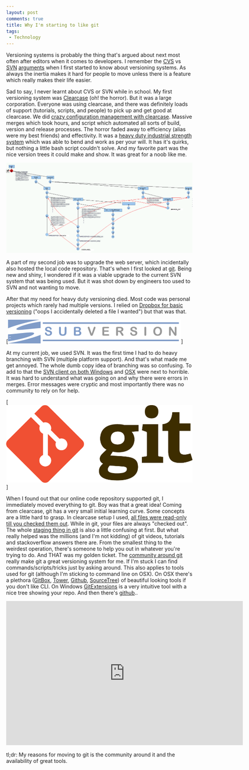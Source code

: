 ```yaml
---
layout: post
comments: true
title: Why I'm starting to like git
tags:
 - Technology
---
```


Versioning systems is probably the thing that's argued about next most often after editors when it comes to developers. I remember the [CVS][0] vs [SVN][1] [arguments][2] when I first started to know about versioning systems. As always the inertia makes it hard for people to move unless there is a feature which really makes their life easier.

Sad to say, I never learnt about CVS or SVN while in school. My first versioning system was [Clearcase][3] (oh! the horror). But it was a large corporation. Everyone was using clearcase, and there was definitely loads of support (tutorials, scripts, and people) to pick up and get good at clearcase. We did [crazy configuration management with clearcase][4]. Massive merges which took hours, and script which automated all sorts of build, version and release processes. The horror faded away to efficiency (alias were my best friends) and effectivity. It was a [heavy duty industrial strength system][5] which was able to bend and work as per your will. It has it's quirks, but nothing a little bash script couldn't solve. And my favorite part was the nice version trees it could make and show. It was great for a noob like me.

[![](images//2012/11/clearcase_tree.png)][6]

A part of my second job was to upgrade the web server, which incidentally also hosted the local code repository. That's when I first looked at [git][7]. Being new and shiny, I wondered if it was a viable upgrade to the current SVN system that was being used. But it was shot down by engineers too used to SVN and not wanting to move.

After that my need for heavy duty versioning died. Most code was personal projects which rarely had multiple versions. I relied on [Dropbox for basic versioning][8] ("oops I accidentally deleted a file I wanted") but that was that.

[![](images//2012/11/Subversion.png)]

At my current job, we used SVN. It was the first time I had to do heavy branching with SVN (multiple platform support). And that's what made me get annoyed. The whole dumb copy idea of branching was so confusing. To add to that the [SVN client on both Windows][10] and [OSX][11] were next to horrible. It was hard to understand what was going on and why there were errors in merges. Error messages were cryptic and most importantly there was no community to rely on for help.

[![](images//2012/11/Git-Logo-2Color.png)]

When I found out that our online code repository supported git, I immediately moved everything to git. Boy was that a great idea! Coming from clearcase, git has a very small initial learning curve. Some concepts are a little hard to grasp. In clearcase setup I used, [all files were read-only till you checked them out][13]. While in git, your files are always "checked out". The whole [staging thing in git][14] is also a little confusing at first. But what really helped was the millions (and I'm not kidding) of git videos, tutorials and stackoverflow answers there are. From the smallest thing to the weirdest operation, there's someone to help you out in whatever you're trying to do. And THAT was my golden ticket. The [community around git][15] really make git a great versioning system for me. If I'm stuck I can find commands/scripts/tricks just by asking around. This also applies to tools used for git (although I'm sticking to command line on OSX). On OSX there's a plethora ([GitBox][16], [Tower][17], [Github][18], [SourceTree][19]) of beautiful looking tools if you don't like CLI. On Windows [GitExtensions][20] is a very intuitive tool with a nice tree showing your repo. And then there's [github][21]..

<iframe id="ytplayer" type="text/html" width="640" height="390" src="http://www.youtube.com/embed/Foz9yvMkvlA?&origin=http://chinpen.net"  frameborder="0"></iframe>

tl;dr: My reasons for moving to git is the community around it and the availability of great tools.


[0]: http://en.wikipedia.org/wiki/Concurrent_Versions_System
[1]: http://en.wikipedia.org/wiki/Apache_Subversion
[2]: http://stackoverflow.com/questions/245290/subversion-vs-cvs
[3]: http://www-01.ibm.com/software/awdtools/clearcase/
[4]: http://techpubs.sgi.com/library/dynaweb_docs/0620/SGI_Developer/books/ClrC_CG/sgi_html/ch01.html
[5]: http://stackoverflow.com/questions/645008/what-are-the-basic-clearcase-concepts-every-developer-should-know/645771#645771
[6]: http://svn.haxx.se/dev/archive-2006-07/0171.shtml
[7]: http://git-scm.com/
[8]: https://www.dropbox.com/help/11/en
[10]: http://tortoisesvn.net/
[11]: http://subclipse.tigris.org/
[13]: http://publib.boulder.ibm.com/infocenter/cchelp/v7r1m2/index.jsp?topic=/com.ibm.rational.clearcase.cc_admin.doc/topics/r_access_view_dynamic.htm
[14]: http://betterexplained.com/articles/aha-moments-when-learning-git/
[15]: http://stackoverflow.com/questions/tagged/git
[16]: http://www.gitboxapp.com
[17]: http://www.git-tower.com
[18]: http://mac.github.com/
[19]: http://sourcetreeapp.com
[20]: http://code.google.com/p/gitextensions/
[21]: https://github.com/notthetup
